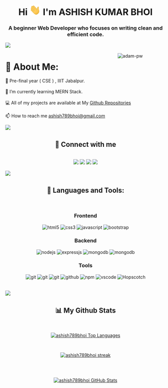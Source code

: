 
<h1 align="center">
    Hi
    <img src="https://raw.githubusercontent.com/ABSphreak/ABSphreak/master/gifs/Hi.gif" width="35">
    I'm ASHISH KUMAR BHOI
</h1>

<!----------------------------------- About Section ------------------------------------>

<h3 align="center">A beginner Web Developer who focuses on writing clean and efficient code.</h3>


<img src="https://raw.githubusercontent.com/andreasbm/readme/master/assets/lines/colored.png">

<p><img  align="right" src="https://github.com/Adam-pw/Adam-pw/blob/main/animation_500_kxa883sd.gif" alt="adam-pw" width="30%" /></p>

# 💫 About Me:

🔭 Pre-final year ( CSE ) , IIIT Jabalpur.<br>
<br>🌱 I’m currently learning MERN Stack.<br>
<br>💻 All of my projects are available at My [Github Repositories](https://github.com/ashish789bhoi?tab=repositories)<br>
<br>📫 How to reach me ashish789bhoi@gmail.com<br>

<img src="https://raw.githubusercontent.com/andreasbm/readme/master/assets/lines/colored.png">

<h2 align="center">📱 Connect with me</h2>
<br />
<div align="center">
  <a target="_blank" href="https://www.linkedin.com/in/ashish-kumar-bhoi/"> <img src="https://img.shields.io/badge/LinkedIn-0077B5?style=for-the-badge&logo=linkedin&logoColor=white" /></a>
<a target="_blank" href="mailto: ashish789bhoi@gmail.com"><img src="https://img.shields.io/badge/Gmail-D14836?style=for-the-badge&logo=gmail&logoColor=white" /></a>
  <a target="_blank" href="https://github.com/ashish789bhoi"><img src="https://img.shields.io/badge/GitHub-100000?style=for-the-badge&logo=github&logoColor=white" /></a>
  <a target="_blank" href="https://leetcode.com/u/ashish_789bhoi/"><img src="https://img.shields.io/badge/LeetCode-000000?style=for-the-badge&logo=LeetCode&logoColor=#d16c06" /></a>
</div>
<br />


<img src="https://raw.githubusercontent.com/andreasbm/readme/master/assets/lines/colored.png">

<h2 align="center">🚀 Languages and Tools:</h2>
<br/>
<div align="center">
 
 <div align="center"><h3 align="center">Frontend</h3>
<img src="https://img.shields.io/badge/html5-%23E34F26.svg?style=for-the-badge&logo=html5&logoColor=white" align="center" alt="html5">
<img src = "https://img.shields.io/badge/css3-%231572B6.svg?style=for-the-badge&logo=css3&logoColor=white" align="center" alt="css3">
<img src ="https://img.shields.io/badge/javascript-%23323330.svg?style=for-the-badge&logo=javascript&logoColor=%23F7DF1E" align="center" alt="javascript">
<img src="https://img.shields.io/badge/bootstrap-%23563D7C.svg?style=for-the-badge&logo=bootstrap&logoColor=white" align="center" alt="bootstrap"/>
</div>


  <div align="center"><h3 align="center">Backend</h3> 
<img src="https://img.shields.io/badge/Node.js-339933?style=for-the-badge&logo=nodedotjs&logoColor=white" align="center" alt="nodejs" />
<img src="https://img.shields.io/badge/Express.js-000000?style=for-the-badge&logo=express&logoColor=white" align="center" alt="expressjs"/>
<img src="https://img.shields.io/badge/MongoDB-4EA94B?style=for-the-badge&logo=mongodb&logoColor=white" align="center" alt="mongodb"/>
<img src="https://img.shields.io/badge/mysql-4479A1.svg?style=for-the-badge&logo=mysql&logoColor=white" align="center" alt="mongodb"/>
 </div>
  
  <div align="center"><h3 align="center">Tools</h3> 
   <img src="https://img.shields.io/badge/vercel-%23000000.svg?style=for-the-badge&logo=vercel&logoColor=whit" align="center" alt="git"/>
   <img src="https://img.shields.io/badge/NODEMON-%23323330.svg?style=for-the-badge&logo=nodemon&logoColor=%BBDEAD" align="center" alt="git"/>
   <img src="https://img.shields.io/badge/git-%23F05033.svg?style=for-the-badge&logo=git&logoColor=white" align="center" alt="git"/>
<img src="https://img.shields.io/badge/GitHub-100000?style=for-the-badge&logo=github&logoColor=white"  align="center" alt="github"/>
<img src = "https://img.shields.io/badge/NPM-%23CB3837.svg?style=for-the-badge&logo=npm&logoColor=white" align="center" alt="npm">
<img src="https://img.shields.io/badge/Visual%20Studio-5C2D91.svg?style=for-the-badge&logo=visual-studio&logoColor=white"  align="center" alt="vscode"/>
<img style="width:30px" src="https://avatars.githubusercontent.com/u/56705483" align="center" alt="Hopscotch"/>
   <br/>
 </div>
</div>

<br/>
<br/>

<img src="https://raw.githubusercontent.com/andreasbm/readme/master/assets/lines/colored.png">

<h2 align="center">📊 My Github Stats</h2>
   <br/>   
    <p align="center">      
    <a href="https://github.com/ashish789bhoi/github-readme-stats"><img alt="ashish789bhoi Top Languages" src="https://github-readme-stats.vercel.app/api/top-langs/?username=ashish789bhoi&langs_count=8&count_private=true&layout=compact&theme=react&hide_border=true&bg_color=0D1117" /></a>
    </p>      
     <br/>
   <p align="center">
    <a href="https://github.com/ashish789bhoi/github-readme-streak-stats">
    <img title="🔥 Get streak stats for your profile at git.io/streak-stats" alt="ashish789bhoi streak" src="https://github-readme-streak-stats.herokuapp.com/?user=ashish789bhoi&hide_border=true&theme=react&bg_color=0D1117"/>
   </a>
   </p>   
  <br/>
  <br/>
     <p align="center">                                               <a href="https://github.com/ashish789bhoi/github-readme-stats"><img alt="ashish789bhoi GitHub Stats" src="https://github-readme-stats.vercel.app/api?username=ashish789bhoi&show_icons=true&locale=en&theme=react&hide_border=true&bg_color=0D1117" /></a>
      </p>

<br/>

<!-- <img src="https://raw.githubusercontent.com/andreasbm/readme/master/assets/lines/colored.png">
<br/> -->

<!-- ## ❤ Views and Followers
<p align="center">
    <a href="https://github.com/ashish789bhoi/github-profile-views-counter">
        <img src="https://komarev.com/ghpvc/?username=ashish789bhoi">
    </a>
    <a href="https://github.com/ashish789bhoi?tab=followers">
        <img src="https://img.shields.io/github/followers/ashish789bhoi?label=Followers&style=social" alt="GitHub Badge">
    </a>
</p> -->
